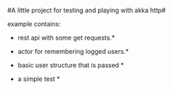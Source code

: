 #A little project for testing and playing with akka http#

example contains:
 
* rest api with some get requests.*

* actor for remembering logged users.*

* basic user structure that is passed *

* a simple test *
 
 